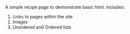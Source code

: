 A simple recipe page to demonstrate basic html.
Includes:
1. Links to pages within the site
2. Images
3. Unordered and Ordered lists